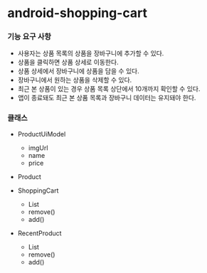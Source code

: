 # android-shopping-cart

### 기능 요구 사항

* 사용자는 상품 목록의 상품을 장바구니에 추가할 수 있다.
* 상품을 클릭하면 상품 상세로 이동한다.
* 상품 상세에서 장바구니에 상품을 담을 수 있다.
* 장바구니에서 원하는 상품을 삭제할 수 있다.
* 최근 본 상품이 있는 경우 상품 목록 상단에서 10개까지 확인할 수 있다.
* 앱이 종료돼도 최근 본 상품 목록과 장바구니 데이터는 유지돼야 한다.

### 클래스
* ProductUiModel
  * imgUrl
  * name
  * price

* Product

* ShoppingCart
  * List<Product>
  * remove()
  * add()

* RecentProduct
  * List<Product>
  * remove()
  * add()